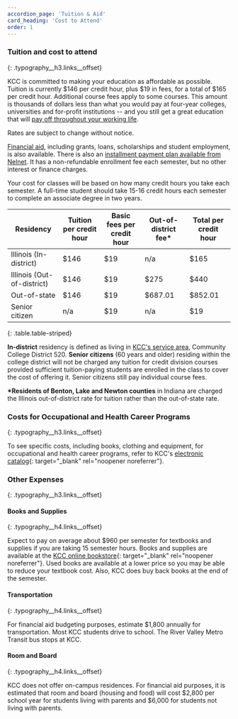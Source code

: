 ```yaml
---
accordion_page: 'Tuition & Aid'
card_heading: 'Cost to Attend'
order: 1
---
```


### Tuition and cost to attend
{: .typography__h3.links__offset}

KCC is committed to making your education as affordable as possible. Tuition is currently $146 per credit hour, plus $19 in fees, for a total of $165 per credit hour. Additional course fees apply to some courses. This amount is thousands of dollars less than what you would pay at four-year colleges, universities and for-profit institutions -- and you still get a great education that will [pay off throughout your working life](https://news.kcc.edu/2021/10/01/study-affirms-earnings-bump-for-community-college-grads.html).&nbsp;

Rates are subject to change without notice.

[Financial aid](./financial-aid/), including grants, loans, scholarships and student employment, is also available. There is also an [installment payment plan available from Nelnet](https://www.kcc.edu/tuition-and-aid/#tuition-payment-and-deadlines). It has a non-refundable enrollment fee each semester, but no other interest or finance charges.

Your cost for classes will be based on how many credit hours you take each semester. A full-time student should take 15-16 credit hours each semester to complete an associate degree in two years.

| Residency | Tuition per credit hour | Basic fees per credit hour | Out-of-district fee\* | Total per credit hour |
| --- | --- | --- | --- | --- |
| Illinois (In-district) | $146 | $19 | n/a | $165 |
| Illinois (Out-of-district) | $146 | $19 | $275 | $440 |
| Out-of-state | $146 | $19 | $687.01 | $852.01 |
| Senior citizen | n/a | $19 | n/a | $19 |
{: .table.table-striped}

**In-district** residency is defined as living in [KCC's service area](../about/#service-area), Community College District 520.&nbsp;**Senior citizens** (60 years and older) residing within the college district will not be charged any tuition for credit division courses provided sufficient tuition-paying students are enrolled in the class to cover the cost of offering it. Senior citizens still pay individual course fees.

**\*Residents of Benton, Lake and Newton counties** in Indiana are charged the Illinois out-of-district rate for tuition rather than the out-of-state rate.

<div class="card p-1 mb-3"><script type="text/javascript" src="https://form.jotform.com/jsform/201115733387149"></script></div>

### Costs for Occupational and Health Career Programs
{: .typography__h3.links__offset}

To see specific costs, including books, clothing and equipment, for occupational and health career programs, refer to KCC's [electronic catalog](https://kcc.smartcatalogiq.com/current/Academic-Catalog/Programs-of-Study-by-Area/General-information-and-electives/Info-on-Occupational-Programs){: target="_blank" rel="noopener noreferrer"}.

### Other Expenses
{: .typography__h3.links__offset}

#### Books and Supplies
{: .typography__h4.links__offset}

Expect to pay on average about $960 per semester for textbooks and supplies if you are taking 15 semester hours. Books and supplies are available at the [KCC online bookstore](http://books.kcc.edu/){: target="_blank" rel="noopener noreferrer"}. Used books are available at a lower price so you may be able to reduce your textbook cost. Also, KCC does buy back books at the end of the semester.

#### Transportation
{: .typography__h4.links__offset}

For financial aid budgeting purposes, estimate $1,800 annually for transportation. Most KCC students drive to school. The River Valley Metro Transit bus stops at KCC.

#### Room and Board
{: .typography__h4.links__offset}

KCC does not offer on-campus residences. For financial aid purposes, it is estimated that room and board (housing and food) will cost $2,800 per school year for students living with parents and $6,000 for students not living with parents.​
